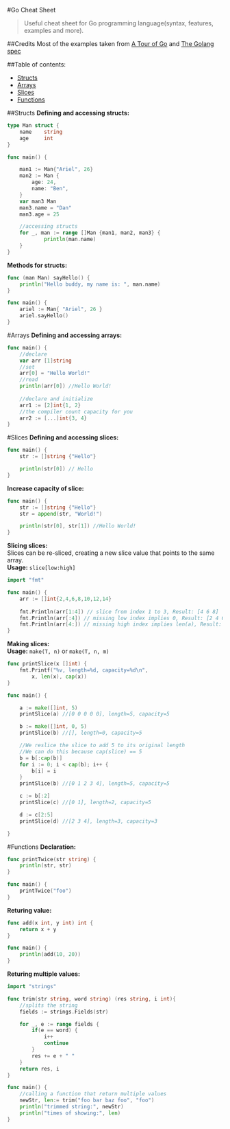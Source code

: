 #Go Cheat Sheet
>Useful cheat sheet for Go programming language(syntax, features, examples and more).

##Credits
Most of the examples taken from [A Tour of Go](http://tour.golang.org/) and [The Golang spec](https://golang.org/ref/spec)

##Table of contents:
- [Structs](#structs)
- [Arrays](#arrays)
- [Slices](#slices)
- [Functions](#functions)


##Structs
**Defining and accessing structs:**
```go
type Man struct {
	name	string
	age		int
}

func main() {

	man1 := Man{"Ariel", 26}
	man2 := Man {
		age: 24,
		name: "Ben",
	}
	var man3 Man
	man3.name = "Dan"
	man3.age = 25

	//accessing structs
	for _, man := range []Man {man1, man2, man3} {
			println(man.name)
	}
}
```
**Methods for structs:**
```go
func (man Man) sayHello() {
	println("Hello buddy, my name is: ", man.name)
}

func main() {
	ariel := Man{ "Ariel", 26 }
	ariel.sayHello()
}
```
#Arrays
**Defining and accessing arrays:**
```go
func main() {
	//declare
	var arr [1]string
	//set
	arr[0] = "Hello World!"
	//read
	println(arr[0]) //Hello World!
	
	//declare and initialize
	arr1 := [2]int{1, 2}
	//the compiler count capacity for you
	arr2 := [...]int{3, 4} 
}
```
#Slices
**Defining and accessing slices:**
```go
func main() {
	str := []string {"Hello"}

	println(str[0]) // Hello
}
```
**Increase capacity of slice:**
```go
func main() {
	str := []string {"Hello"}
	str = append(str, "World!")

	println(str[0], str[1]) //Hello World!
}

```
**Slicing slices:** <br/>
Slices can be re-sliced, creating a new slice value that points to the same array.<br/>
**Usage:** `slice[low:high]`

```go
import "fmt"

func main() {
	arr := []int{2,4,6,8,10,12,14}
	
	fmt.Println(arr[1:4]) // slice from index 1 to 3, Result: [4 6 8]
	fmt.Println(arr[:4]) // missing low index implies 0, Result: [2 4 6 8]
	fmt.Println(arr[4:]) // missing high index implies len(a), Result: [10 12 14]
}

```
**Making slices:**<br/>
**Usage:** `make(T, n)` or `make(T, n, m)`
```go
func printSlice(x []int) {
	fmt.Printf("%v, length=%d, capacity=%d\n",
		x, len(x), cap(x))
}

func main() {

	a := make([]int, 5)
	printSlice(a) //[0 0 0 0 0], length=5, capacity=5

	b := make([]int, 0, 5)
	printSlice(b) //[], length=0, capacity=5

	//We reslice the slice to add 5 to its original length
	//We can do this because cap(slice) == 5
	b = b[:cap(b)]
	for i := 0; i < cap(b); i++ {
		b[i] = i
	}
	printSlice(b) //[0 1 2 3 4], length=5, capacity=5

	c := b[:2]
	printSlice(c) //[0 1], length=2, capacity=5

	d := c[2:5]
	printSlice(d) //[2 3 4], length=3, capacity=3

}
```

#Functions
**Declaration:**
```go
func printTwice(str string) {
	println(str, str)
}

func main() {
	printTwice("foo")
}
```
**Returing value:**
```go
func add(x int, y int) int {
	return x + y
}

func main() {
	println(add(10, 20))
}
```
**Returing multiple values:**
```go
import "strings"

func trim(str string, word string) (res string, i int){
	//splits the string
	fields := strings.Fields(str)

	for _, e := range fields {
		if(e == word) {
			i++
			continue
		}
		res += e + " "
	}
	return res, i
}

func main() {
	//calling a function that return multiple values
	newStr, len:= trim("foo bar baz foo", "foo")
	println("trimmed string:", newStr)
	println("times of showing:", len)
}
```
